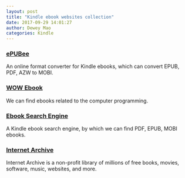 ```yaml
--- 
layout: post 
title: "Kindle ebook websites collection" 
date: 2017-09-29 14:01:27 
author: Dewey Mao 
categories: Kindle 
--- 
```


### <a href="http://cn.epubee.com/" target="_blank">ePUBee</a>
An online format converter for Kindle ebooks, which can convert EPUB, PDF, AZW to MOBI.

### <a href="http://www.wowebook.org/" target="_blank">WOW Ebook</a>
We can find ebooks related to the computer programming.

### <a href="http://forfrigg.com/" target="_blank">Ebook Search Engine</a>
A Kindle ebook search engine, by which we can find PDF, EPUB, MOBI ebooks.

### <a href="https://archive.org/" target="_blank">Internet Archive</a>
Internet Archive is a non-profit library of millions of free books, movies, software, music, websites, and more.